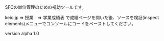 SFCの単位管理のための補助ツールです。

keio.jp => 授業　=> 学業成績表 で成績ページを開いた後、ソースを検証(inspect elements)メニューでコンソールにコードをペーストしてください。

version alpha 1.0